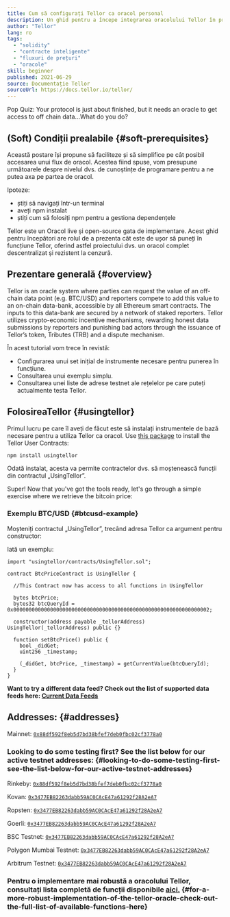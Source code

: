 ```yaml
---
title: Cum să configurați Tellor ca oracol personal
description: Un ghid pentru a începe integrarea oracolului Tellor în protocolul dvs.
author: "Tellor"
lang: ro
tags:
  - "solidity"
  - "contracte inteligente"
  - "fluxuri de prețuri"
  - "oracole"
skill: beginner
published: 2021-06-29
source: Documentație Tellor
sourceUrl: https://docs.tellor.io/tellor/
---
```


Pop Quiz: Your protocol is just about finished, but it needs an oracle to get access to off chain data...What do you do?

## (Soft) Condiții prealabile {#soft-prerequisites}

Această postare își propune să faciliteze și să simplifice pe cât posibil accesarea unui flux de oracol. Acestea fiind spuse, vom presupune următoarele despre nivelul dvs. de cunoștințe de programare pentru a ne putea axa pe partea de oracol.

Ipoteze:

- știți să navigați într-un terminal
- aveți npm instalat
- știți cum să folosiți npm pentru a gestiona dependențele

Tellor este un Oracol live și open-source gata de implementare. Acest ghid pentru începători are rolul de a prezenta cât este de ușor să puneți în funcțiune Tellor, oferind astfel proiectului dvs. un oracol complet descentralizat și rezistent la cenzură.

## Prezentare generală {#overview}

Tellor is an oracle system where parties can request the value of an off-chain data point (e.g. BTC/USD) and reporters compete to add this value to an on-chain data-bank, accessible by all Ethereum smart contracts. The inputs to this data-bank are secured by a network of staked reporters. Tellor utilizes crypto-economic incentive mechanisms, rewarding honest data submissions by reporters and punishing bad actors through the issuance of Tellor’s token, Tributes (TRB) and a dispute mechanism.

În acest tutorial vom trece în revistă:

- Configurarea unui set inițial de instrumente necesare pentru punerea în funcțiune.
- Consultarea unui exemplu simplu.
- Consultarea unei liste de adrese testnet ale rețelelor pe care puteți actualmente testa Tellor.

## FolosireaTellor {#usingtellor}

Primul lucru pe care îl aveți de făcut este să instalați instrumentele de bază necesare pentru a utiliza Tellor ca oracol. Use [this package](https://github.com/tellor-io/usingtellor) to install the Tellor User Contracts:

`npm install usingtellor`

Odată instalat, acesta va permite contractelor dvs. să moștenească funcții din contractul „UsingTellor”.

Super! Now that you've got the tools ready, let's go through a simple exercise where we retrieve the bitcoin price:

### Exemplu BTC/USD {#btcusd-example}

Moșteniți contractul „UsingTellor”, trecând adresa Tellor ca argument pentru constructor:

Iată un exemplu:

```solidity
import "usingtellor/contracts/UsingTellor.sol";

contract BtcPriceContract is UsingTellor {

  //This Contract now has access to all functions in UsingTellor

  bytes btcPrice;
  bytes32 btcQueryId = 0x0000000000000000000000000000000000000000000000000000000000000002;

  constructor(address payable _tellorAddress) UsingTellor(_tellorAddress) public {}

  function setBtcPrice() public {
    bool _didGet;
    uint256 _timestamp;

    (_didGet, btcPrice, _timestamp) = getCurrentValue(btcQueryId);
  }
}
```

**Want to try a different data feed? Check out the list of supported data feeds here: [Current Data Feeds](https://docs.tellor.io/tellor/integration/data-feed-ids)**

## Addresses: {#addresses}

Mainnet: [`0x88df592f8eb5d7bd38bfef7deb0fbc02cf3778a0`](https://etherscan.io/address/0x88df592f8eb5d7bd38bfef7deb0fbc02cf3778a0#code)

### Looking to do some testing first? See the list below for our active testnet addresses: {#looking-to-do-some-testing-first-see-the-list-below-for-our-active-testnet-addresses}

Rinkeby: [`0x88df592f8eb5d7bd38bfef7deb0fbc02cf3778a0`](https://rinkeby.etherscan.io/address/0x88df592f8eb5d7bd38bfef7deb0fbc02cf3778a0#code)

Kovan: [`0x3477EB82263dabb59AC0CAcE47a61292f28A2eA7`](https://kovan.etherscan.io/address/0x3477EB82263dabb59AC0CAcE47a61292f28A2eA7#code)

Ropsten: [`0x3477EB82263dabb59AC0CAcE47a61292f28A2eA7`](https://ropsten.etherscan.io/address/0x3477EB82263dabb59AC0CAcE47a61292f28A2eA7#code)

Goerli: [`0x3477EB82263dabb59AC0CAcE47a61292f28A2eA7`](https://goerli.etherscan.io/address/0x3477EB82263dabb59AC0CAcE47a61292f28A2eA7#code)

BSC Testnet: [`0x3477EB82263dabb59AC0CAcE47a61292f28A2eA7`](https://testnet.bscscan.com/address/0x3477EB82263dabb59AC0CAcE47a61292f28A2eA7#code)

Polygon Mumbai Testnet: [`0x3477EB82263dabb59AC0CAcE47a61292f28A2eA7`](https://mumbai.polygonscan.com/address/0x3477EB82263dabb59AC0CAcE47a61292f28A2eA7/contracts#code)

Arbitrum Testnet: [`0x3477EB82263dabb59AC0CAcE47a61292f28A2eA7`](https://rinkeby-explorer.arbitrum.io/address/0x3477EB82263dabb59AC0CAcE47a61292f28A2eA7)

### Pentru o implementare mai robustă a oracolului Tellor, consultați lista completă de funcții disponibile [aici.](https://github.com/tellor-io/usingtellor/blob/master/README.md) {#for-a-more-robust-implementation-of-the-tellor-oracle-check-out-the-full-list-of-available-functions-here}
